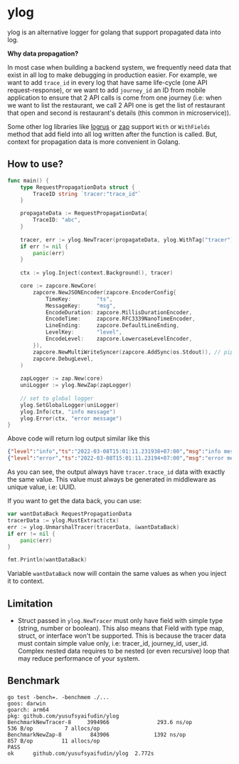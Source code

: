 # ylog

ylog is an alternative logger for golang that support propagated data into log.


**Why data propagation?**

In most case when building a backend system, we frequently need data that exist in all log to make debugging in production easier.
For example, we want to add `trace_id` in every log that have same life-cycle (one API request-response), or
we want to add `journey_id` an ID from mobile application to ensure that 2 API calls is come from one journey 
(i.e: when we want to list the restaurant, we call 2 API one is get the list of restaurant that open and second is restaurant's details (this common in microservice)).

Some other log libraries like [logrus](https://github.com/sirupsen/logrus) or [zap](https://github.com/uber-go/zap) support `With` or `WithFields` 
method that add field into all log written after the function is called. But, context for propagation data is more convenient in Golang.

## How to use?

```go
func main() {
    type RequestPropagationData struct {
        TraceID string `tracer:"trace_id"`
    }

    propagateData := RequestPropagationData{
        TraceID: "abc",
    }
    
    tracer, err := ylog.NewTracer(propagateData, ylog.WithTag("tracer"))
    if err != nil {
		panic(err)
    }
    
    ctx := ylog.Inject(context.Background(), tracer)

    core := zapcore.NewCore(
        zapcore.NewJSONEncoder(zapcore.EncoderConfig{
            TimeKey:        "ts",
            MessageKey:     "msg",
            EncodeDuration: zapcore.MillisDurationEncoder,
            EncodeTime:     zapcore.RFC3339NanoTimeEncoder,
            LineEnding:     zapcore.DefaultLineEnding,
            LevelKey:       "level",
            EncodeLevel:    zapcore.LowercaseLevelEncoder,
        }),
        zapcore.NewMultiWriteSyncer(zapcore.AddSync(os.Stdout)), // pipe to multiple writer
        zapcore.DebugLevel,
    )
	
    zapLogger := zap.New(core)
    uniLogger := ylog.NewZap(zapLogger)
	
	// set to global logger
	ylog.SetGlobalLogger(uniLogger)
    ylog.Info(ctx, "info message")
    ylog.Error(ctx, "error message")
}

```

Above code will return log output similar like this

```json
{"level":"info","ts":"2022-03-08T15:01:11.231938+07:00","msg":"info message","tag":"sys","tracer":{"trace_id":"abc"}}
{"level":"error","ts":"2022-03-08T15:01:11.23194+07:00","msg":"error message","tag":"sys","tracer":{"trace_id":"abc"}}

```

As you can see, the output always have `tracer.trace_id` data with exactly the same value. 
This value must always be generated in middleware as unique value, i.e: UUID.

If you want to get the data back, you can use:

```go
var wantDataBack RequestPropagationData
tracerData := ylog.MustExtract(ctx)
err := ylog.UnmarshalTracer(tracerData, &wantDataBack)
if err != nil {
	panic(err)
}

fmt.Println(wantDataBack)
```

Variable `wantDataBack` now will contain the same values as when you inject it to context. 

## Limitation

* Struct passed in `ylog.NewTracer` must only have field with simple type (string, number or boolean). 
  This also means that Field with type map, struct, or interface won't be supported.
  This is because the tracer data must contain simple value only, i.e: tracer_id, journey_id, user_id.
  Complex nested data requires to be nested (or even recursive) loop that may reduce performance of your system.

## Benchmark

```
go test -bench=. -benchmem ./...
goos: darwin
goarch: arm64
pkg: github.com/yusufsyaifudin/ylog
BenchmarkNewTracer-8     3994966               293.6 ns/op           536 B/op          7 allocs/op
BenchmarkNewZap-8         843906              1392 ns/op             857 B/op         11 allocs/op
PASS
ok      github.com/yusufsyaifudin/ylog  2.772s

```
